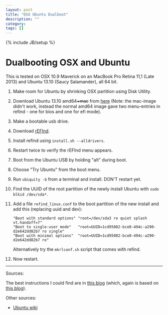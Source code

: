 ```yaml
---
layout: post
title: "OSX Ubuntu Dualboot"
description: ""
category: 
tags: []
---
```

{% include JB/setup %}

Dualbooting OSX and Ubuntu
==========================

This is tested on OSX 10.9 Maverick on an MacBook Pro Retina 11,1 (Late 2013)
and Ubuntu 13.10 (Saucy Salamander), all 64 bit.

1. Make room for Ubuntu by shrinking OSX partition using Disk Utility.
1. Download Ubuntu 13.10 amd64~~+mac~~ from [here](http://releases.ubuntu.com/saucy/)
  (Note: the mac-image didn't work, instead the normal amd64 image gave two menu-entries in refind - one for bios and one for efi mode).
2. Make a bootable usb drive.
3. Download [rEFInd](http://www.rodsbooks.com/refind/installing.html).
4. Install refind using `install.sh --alldrivers`.
5. Restart twice to verify the rEFInd menu appears.
6. Boot from the Ubuntu USB by holding "alt" during boot.
7. Choose "Try Ubuntu" from the boot menu.
8. Run `ubiquity -b` from a terminal and install. DON'T restart yet.
9. Find the UUID of the root partition of the newly install Ubuntu with `sudo blkid /dev/sda*`.
10. Add a file `refind_linux.conf` to the boot partition of the new install and add this (replacing uuid and dev):

        "Boot with standard options" "root=/dev/sda3 ro quiet splash vt.handoff=7"  
        "Boot to single-user mode"   "root=UUID=1cd95082-bce0-494c-a290-d2e642dd82b7 ro single"  
        "Boot with minimal options"  "root=UUID=1cd95082-bce0-494c-a290-d2e642dd82b7 ro"  

    Alternatively try the `mkrlconf.sh` script that comes with refind.
11. Now restart.

- - -
Sources:

The best instructions I could find are in
[this blog](http://blog.kylebarlow.com/2013/05/installing-ubuntu-1304-raring-ringtail.html)
(which, again is based on
[this blog](http://randomtutor.blogspot.no/2013/02/installing-ubuntu-1304-on-retina.html)).

Other sources:

 - [Ubuntu wiki](https://help.ubuntu.com/community/UEFIBooting)




